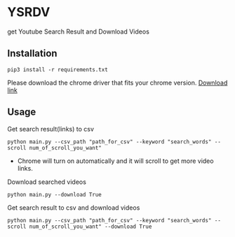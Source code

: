 # YSRDV
get Youtube Search Result and Download Videos

## Installation
```
pip3 install -r requirements.txt
```
Please download the chrome driver that fits your chrome version.
[Download link](https://chromedriver.chromium.org/downloads)

## Usage
Get search result(links) to csv
```
python main.py --csv_path "path_for_csv" --keyword "search_words" --scroll num_of_scroll_you_want"
```
- Chrome will turn on automatically and it will scroll to get more video links.  

Download searched videos
```
python main.py --download True
```

Get search result to csv and download videos
```
python main.py --csv_path "path_for_csv" --keyword "search_words" --scroll num_of_scroll_you_want" --download True
```